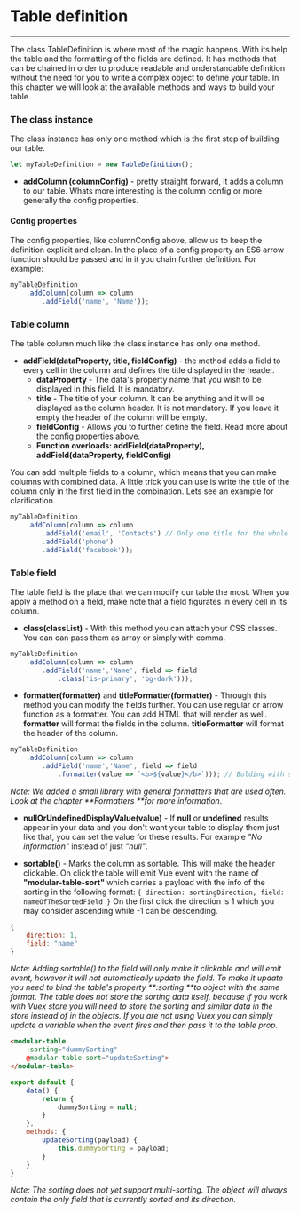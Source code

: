 # Table definition

---

The class TableDefinition is where most of the magic happens. With its help the table and the formatting of the fields are defined. It has methods that can be chained in order to produce readable and understandable definition without the need for you to write a complex object to define your table. In this chapter we will look at the available methods and ways to build your table.

### The class instance

The class instance has only one method which is the first step of building our table.

```js
let myTableDefinition = new TableDefinition();
```

* **addColumn \(columnConfig\)** - pretty straight forward, it adds a column to our table. Whats more interesting is the column config or more generally the config properties.

#### Config properties

The config properties, like columnConfig above, allow us to keep the definition explicit and clean. In the place of a config property an ES6 arrow function should be passed and in it you chain further definition. For example:

```js
myTableDefinition
    .addColumn(column => column
        .addField('name', 'Name'));
```

### Table column

The table column much like the class instance has only one method.

* **addField\(dataProperty, title, fieldConfig\)** - the method adds a field to every cell in the column and defines the title displayed in the header.
  * **dataProperty** - The data's property name that you wish to be displayed in this field. It is mandatory.
  * **title** - The title of your column. It can be anything and it will be displayed as the column header. It is not mandatory. If you leave it empty the header of the column will be empty.
  * **fieldConfig** - Allows you to further define the field. Read more about the config properties above.
  * **Function overloads: addField\(dataProperty\), addField\(dataProperty, fieldConfig\)**

You can add multiple fields to a column, which means that you can make columns with combined data. A little trick you can use is  write the title of the column only in the first field in the combination. Lets see an example for clarification.

```js
myTableDefinition
    .addColumn(column => column
        .addField('email', 'Contacts') // Only one title for the whole column.
        .addField('phone')
        .addField('facebook'));
```

### Table field

The table field is the place that we can modify our table the most. When you apply a method on a field, make note that a field figurates in every cell in its column.

* **class\(classList\)** - With this method you can attach your CSS classes. You can can pass them as array or simply with comma.

```js
myTableDefinition
    .addColumn(column => column
        .addField('name','Name', field => field
            .class('is-primary', 'bg-dark')));
```

* **formatter\(formatter\)** and **titleFormatter\(formatter\)** -  Through this method you can modify the fields further. You can use regular or arrow function as a formatter. You can add HTML that will render as well. **formatter** will format the fields in the column. **titleFormatter** will format the header of the column.

```js
myTableDefinition
    .addColumn(column => column
        .addField('name','Name', field => field
            .formatter(value => `<b>${value}</b>`))); // Bolding with string interpolation.
```

_Note: We added a small library with general formatters that are used often. Look at the chapter **Formatters **for more information_.

* **nullOrUndefinedDisplayValue\(value\)** - If **null** or **undefined** results appear in your data and you don't want your table to display them just like that, you can set the value for these results. For example _"No information"_ instead of just _"null"_.

* **sortable\(\)** - Marks the column as sortable. This will make the header clickable. On click the table will emit Vue event with the name of **"modular-table-sort"** which carries a payload with the info of the sorting in the following format: `{ direction: sortingDirection, field: nameOfTheSortedField }` On the first click the direction is 1 which you may consider ascending while -1 can be descending.

```js
{
    direction: 1,
    field: "name"
}
```

_Note: Adding sortable\(\) to the field will only make it clickable and will emit event, however it will not automatically update the field. To make it update you need to bind the table's property **:sorting **to object with the same format. The table does not store the sorting data itself, because if you work with Vuex store you will need to store the sorting and similar data in the store instead of in the objects. If you are not using Vuex you can simply update a variable when the event fires and then pass it to the table prop._

```markdown
<modular-table
    :sorting="dummySorting"
    @modular-table-sort="updateSorting">
</modular-table>
```

```js
export default {
    data() {
        return {
            dummySorting = null;    
        }
    },
    methods: {
        updateSorting(payload) {
            this.dummySorting = payload;
        }
    }
}
```

_Note: The sorting does not yet support multi-sorting. The object will always contain the only field that is currently sorted and its direction._

